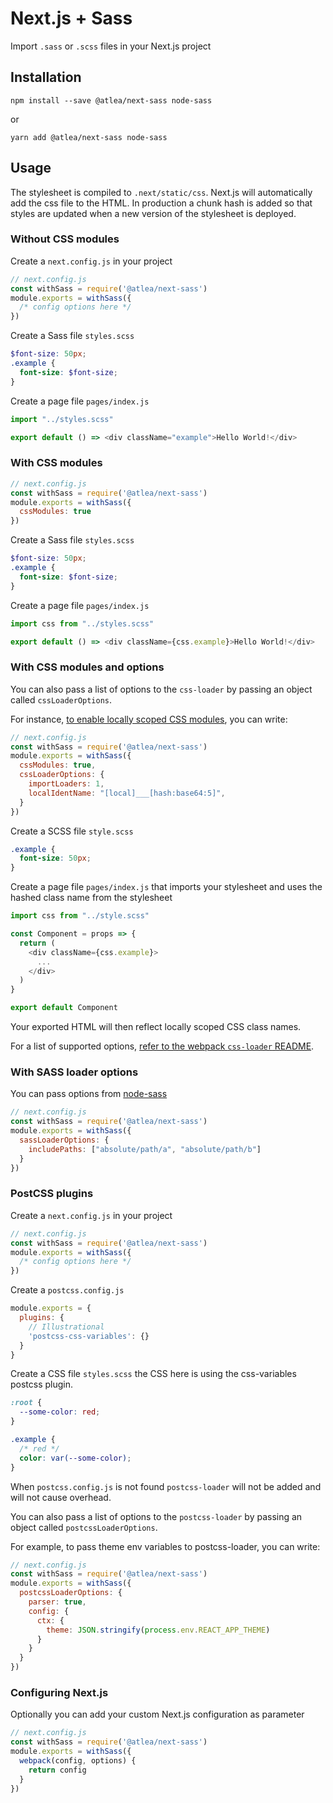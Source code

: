 # Next.js + Sass

Import `.sass` or `.scss` files in your Next.js project

## Installation

```
npm install --save @atlea/next-sass node-sass
```

or

```
yarn add @atlea/next-sass node-sass
```

## Usage

The stylesheet is compiled to `.next/static/css`. Next.js will automatically add the css file to the HTML. 
In production a chunk hash is added so that styles are updated when a new version of the stylesheet is deployed.

### Without CSS modules

Create a `next.config.js` in your project

```js
// next.config.js
const withSass = require('@atlea/next-sass')
module.exports = withSass({
  /* config options here */
})
```

Create a Sass file `styles.scss`

```scss
$font-size: 50px;
.example {
  font-size: $font-size;
}
```

Create a page file `pages/index.js`

```js
import "../styles.scss"

export default () => <div className="example">Hello World!</div>
```

### With CSS modules

```js
// next.config.js
const withSass = require('@atlea/next-sass')
module.exports = withSass({
  cssModules: true
})
```

Create a Sass file  `styles.scss`

```scss
$font-size: 50px;
.example {
  font-size: $font-size;
}
```

Create a page file `pages/index.js`

```js
import css from "../styles.scss"

export default () => <div className={css.example}>Hello World!</div>
```

### With CSS modules and options

You can also pass a list of options to the `css-loader` by passing an object called `cssLoaderOptions`.

For instance, [to enable locally scoped CSS modules](https://github.com/css-modules/css-modules/blob/master/docs/local-scope.md#css-modules--local-scope), you can write:

```js
// next.config.js
const withSass = require('@atlea/next-sass')
module.exports = withSass({
  cssModules: true,
  cssLoaderOptions: {
    importLoaders: 1,
    localIdentName: "[local]___[hash:base64:5]",
  }
})
```

Create a SCSS file `style.scss`

```css
.example {
  font-size: 50px;
}
```

Create a page file `pages/index.js` that imports your stylesheet and uses the hashed class name from the stylesheet

```js
import css from "../style.scss"

const Component = props => {
  return (
    <div className={css.example}>
      ...
    </div>
  )
}

export default Component
```

Your exported HTML will then reflect locally scoped CSS class names.

For a list of supported options, [refer to the webpack `css-loader` README](https://github.com/webpack-contrib/css-loader#options).

### With SASS loader options

You can pass options from [node-sass](https://github.com/sass/node-sass#options)

```js
// next.config.js
const withSass = require('@atlea/next-sass')
module.exports = withSass({
  sassLoaderOptions: {
    includePaths: ["absolute/path/a", "absolute/path/b"]
  }
})
```

### PostCSS plugins

Create a `next.config.js` in your project

```js
// next.config.js
const withSass = require('@atlea/next-sass')
module.exports = withSass({
  /* config options here */
})
```

Create a `postcss.config.js`

```js
module.exports = {
  plugins: {
    // Illustrational
    'postcss-css-variables': {}
  }
}
```

Create a CSS file `styles.scss` the CSS here is using the css-variables postcss plugin.

```css
:root {
  --some-color: red;
}

.example {
  /* red */
  color: var(--some-color);
}
```

When `postcss.config.js` is not found `postcss-loader` will not be added and will not cause overhead.

You can also pass a list of options to the `postcss-loader` by passing an object called `postcssLoaderOptions`.

For example, to pass theme env variables to postcss-loader, you can write:

```js
// next.config.js
const withSass = require('@atlea/next-sass')
module.exports = withSass({
  postcssLoaderOptions: {
    parser: true,
    config: {
      ctx: {
        theme: JSON.stringify(process.env.REACT_APP_THEME)
      }
    }
  }
})
```


### Configuring Next.js

Optionally you can add your custom Next.js configuration as parameter

```js
// next.config.js
const withSass = require('@atlea/next-sass')
module.exports = withSass({
  webpack(config, options) {
    return config
  }
})
```
